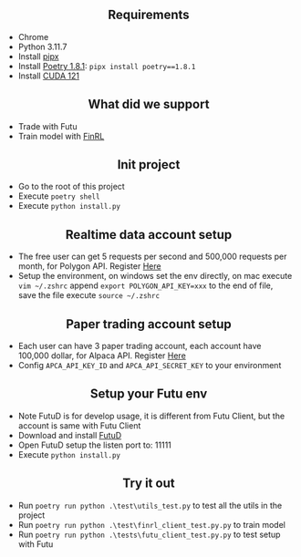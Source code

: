 <h2 align="center"> Requirements </h2>

- Chrome
- Python 3.11.7
- Install [pipx](https://pipx.pypa.io/stable/installation/)
- Install [Poetry 1.8.1](https://python-poetry.org/docs/#installation): `pipx install poetry==1.8.1`
- Install [CUDA 121](https://developer.nvidia.com/cuda-12-1-0-download-archive)


<h2 align="center"> What did we support </h2>

- Trade with Futu
- Train model with [FinRL](https://github.com/AI4Finance-Foundation/FinRL.git)



<h2 align="center"> Init project </h2>

- Go to the root of this project
- Execute `poetry shell`
- Execute `python install.py`
   
<h2 align="center"> Realtime data account setup </h2>

- The free user can get 5 requests per second and 500,000 requests per month, for Polygon API. Register [Here](https://polygon.io/docs)
- Setup the environment, on windows set the env directly, on mac execute `vim ~/.zshrc` append `export POLYGON_API_KEY=xxx` to the end of file, save the file execute `source ~/.zshrc`

<h2 align="center"> Paper trading account setup </h2>

- Each user can have 3 paper trading account, each account have 100,000 dollar, for Alpaca API. Register [Here](https://app.alpaca.markets/paper/dashboard/overview)
- Config `APCA_API_KEY_ID` and `APCA_API_SECRET_KEY` to your environment


<h2 align="center"> Setup your Futu env </h2>

- Note FutuD is for develop usage, it is different from Futu Client, but the account is same with Futu Client
- Download and install [FutuD](https://www.futunn.com/en/download/OpenAPI)
- Open FutuD setup the listen port to: 11111
- Execute `python install.py`


<h2 align="center"> Try it out </h2>

- Run `poetry run python .\test\utils_test.py` to test all the utils in the project
- Run `poetry run python .\test\finrl_client_test.py.py` to train model
- Run `poetry run python .\tests\futu_client_test.py.py` to test setup with Futu